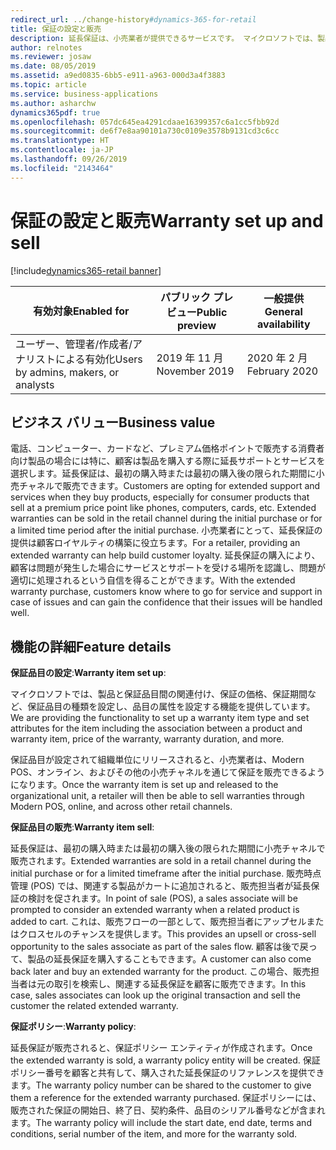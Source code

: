 ```yaml
---
redirect_url: ../change-history#dynamics-365-for-retail
title: 保証の設定と販売
description: 延長保証は、小売業者が提供できるサービスです。 マイクロソフトでは、製品に保証をマッピングし、さまざまな小売チャネルで販売することができるサービス品目としての保証の概念を導入しています。
author: relnotes
ms.reviewer: josaw
ms.date: 08/05/2019
ms.assetid: a9ed0835-6bb5-e911-a963-000d3a4f3883
ms.topic: article
ms.service: business-applications
ms.author: asharchw
dynamics365pdf: true
ms.openlocfilehash: 057dc645ea4291cdaae16399357c6a1cc5fbb92d
ms.sourcegitcommit: de6f7e8aa90101a730c0109e3578b9131cd3c6cc
ms.translationtype: HT
ms.contentlocale: ja-JP
ms.lasthandoff: 09/26/2019
ms.locfileid: "2143464"
---
```

# <a name="warranty-set-up-and-sell"></a><span data-ttu-id="89b84-104">保証の設定と販売</span><span class="sxs-lookup"><span data-stu-id="89b84-104">Warranty set up and sell</span></span>
[!include[dynamics365-retail banner](../includes/dynamics365-retail.md)]

| <span data-ttu-id="89b84-105">有効対象</span><span class="sxs-lookup"><span data-stu-id="89b84-105">Enabled for</span></span>    |  <span data-ttu-id="89b84-106">パブリック プレビュー</span><span class="sxs-lookup"><span data-stu-id="89b84-106">Public preview</span></span> | <span data-ttu-id="89b84-107">一般提供</span><span class="sxs-lookup"><span data-stu-id="89b84-107">General availability</span></span> | 
| ---------- | ---------- |---------- |
|<span data-ttu-id="89b84-108">ユーザー、管理者/作成者/アナリストによる有効化</span><span class="sxs-lookup"><span data-stu-id="89b84-108">Users by admins, makers, or analysts</span></span>|<span data-ttu-id="89b84-109">2019 年 11 月</span><span class="sxs-lookup"><span data-stu-id="89b84-109">November 2019</span></span>| <span data-ttu-id="89b84-110">2020 年 2 月</span><span class="sxs-lookup"><span data-stu-id="89b84-110">February 2020</span></span>|


## <a name="business-value"></a><span data-ttu-id="89b84-111">ビジネス バリュー</span><span class="sxs-lookup"><span data-stu-id="89b84-111">Business value</span></span>
<!-- bv start -->
<span data-ttu-id="89b84-112">電話、コンピューター、カードなど、プレミアム価格ポイントで販売する消費者向け製品の場合には特に、顧客は製品を購入する際に延長サポートとサービスを選択します。延長保証は、最初の購入時または最初の購入後の限られた期間に小売チャネルで販売できます。</span><span class="sxs-lookup"><span data-stu-id="89b84-112">Customers are opting for extended support and services when they buy products, especially for consumer products that sell at a premium price point like phones, computers, cards, etc. Extended warranties can be sold in the retail channel during the initial purchase or for a limited time period after the initial purchase.</span></span> <span data-ttu-id="89b84-113">小売業者にとって、延長保証の提供は顧客ロイヤルティの構築に役立ちます。</span><span class="sxs-lookup"><span data-stu-id="89b84-113">For a retailer, providing an extended warranty can help build customer loyalty.</span></span> <span data-ttu-id="89b84-114">延長保証の購入により、顧客は問題が発生した場合にサービスとサポートを受ける場所を認識し、問題が適切に処理されるという自信を得ることができます。</span><span class="sxs-lookup"><span data-stu-id="89b84-114">With the extended warranty purchase, customers know where to go for service and support in case of issues and can gain the confidence that their issues will be handled well.</span></span>
<!-- bv end -->



## <a name="feature-details"></a><span data-ttu-id="89b84-115">機能の詳細</span><span class="sxs-lookup"><span data-stu-id="89b84-115">Feature details</span></span>
<!--feature detail start -->
<span data-ttu-id="89b84-116">**保証品目の設定**:</span><span class="sxs-lookup"><span data-stu-id="89b84-116">**Warranty item set up**:</span></span>

<span data-ttu-id="89b84-117">マイクロソフトでは、製品と保証品目間の関連付け、保証の価格、保証期間など、保証品目の種類を設定し、品目の属性を設定する機能を提供しています。</span><span class="sxs-lookup"><span data-stu-id="89b84-117">We are providing the functionality to set up a warranty item type and set attributes for the item including the association between a product and warranty item, price of the warranty, warranty duration, and more.</span></span>

<span data-ttu-id="89b84-118">保証品目が設定されて組織単位にリリースされると、小売業者は、Modern POS、オンライン、およびその他の小売チャネルを通じて保証を販売できるようになります。</span><span class="sxs-lookup"><span data-stu-id="89b84-118">Once the warranty item is set up and released to the organizational unit, a retailer will then be able to sell warranties through Modern POS, online, and across other retail channels.</span></span>

 

<span data-ttu-id="89b84-119">**保証品目の販売**:</span><span class="sxs-lookup"><span data-stu-id="89b84-119">**Warranty item sell**:</span></span>

<span data-ttu-id="89b84-120">延長保証は、最初の購入時または最初の購入後の限られた期間に小売チャネルで販売されます。</span><span class="sxs-lookup"><span data-stu-id="89b84-120">Extended warranties are sold in a retail channel during the initial purchase or for a limited timeframe after the initial purchase.</span></span> <span data-ttu-id="89b84-121">販売時点管理 (POS) では、関連する製品がカートに追加されると、販売担当者が延長保証の検討を促されます。</span><span class="sxs-lookup"><span data-stu-id="89b84-121">In point of sale (POS), a sales associate will be prompted to consider an extended warranty when a related product is added to cart.</span></span> <span data-ttu-id="89b84-122">これは、販売フローの一部として、販売担当者にアップセルまたはクロスセルのチャンスを提供します。</span><span class="sxs-lookup"><span data-stu-id="89b84-122">This provides an upsell or cross-sell opportunity to the sales associate as part of the sales flow.</span></span> <span data-ttu-id="89b84-123">顧客は後で戻って、製品の延長保証を購入することもできます。</span><span class="sxs-lookup"><span data-stu-id="89b84-123">A customer can also come back later and buy an extended warranty for the product.</span></span> <span data-ttu-id="89b84-124">この場合、販売担当者は元の取引を検索し、関連する延長保証を顧客に販売できます。</span><span class="sxs-lookup"><span data-stu-id="89b84-124">In this case, sales associates can look up the original transaction and sell the customer the related extended warranty.</span></span>

 

<span data-ttu-id="89b84-125">**保証ポリシー**:</span><span class="sxs-lookup"><span data-stu-id="89b84-125">**Warranty policy**:</span></span>

<span data-ttu-id="89b84-126">延長保証が販売されると、保証ポリシー エンティティが作成されます。</span><span class="sxs-lookup"><span data-stu-id="89b84-126">Once the extended warranty is sold, a warranty policy entity will be created.</span></span> <span data-ttu-id="89b84-127">保証ポリシー番号を顧客と共有して、購入された延長保証のリファレンスを提供できます。</span><span class="sxs-lookup"><span data-stu-id="89b84-127">The warranty policy number can be shared to the customer to give them a reference for the extended warranty purchased.</span></span> <span data-ttu-id="89b84-128">保証ポリシーには、販売された保証の開始日、終了日、契約条件、品目のシリアル番号などが含まれます。</span><span class="sxs-lookup"><span data-stu-id="89b84-128">The warranty policy will include the start date, end date, terms and conditions, serial number of the item, and more for the warranty sold.</span></span>
<!--feature detail end -->











